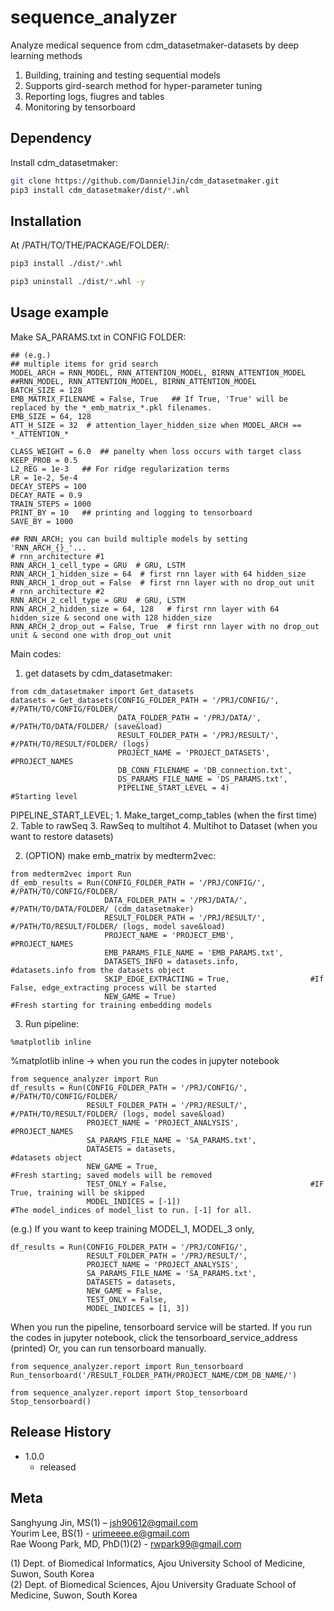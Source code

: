 # sequence_analyzer

Analyze medical sequence from cdm_datasetmaker-datasets by deep learning methods
1. Building, training and testing sequential models
2. Supports gird-search method for hyper-parameter tuning
3. Reporting logs, fiugres and tables
4. Monitoring by tensorboard

## Dependency

Install cdm_datasetmaker:
```sh
git clone https://github.com/DannielJin/cdm_datasetmaker.git
pip3 install cdm_datasetmaker/dist/*.whl
```

## Installation

At /PATH/TO/THE/PACKAGE/FOLDER/:

```sh
pip3 install ./dist/*.whl
```
```sh
pip3 uninstall ./dist/*.whl -y
```

## Usage example

Make SA_PARAMS.txt in CONFIG FOLDER:
```
## (e.g.)
## multiple items for grid search
MODEL_ARCH = RNN_MODEL, RNN_ATTENTION_MODEL, BIRNN_ATTENTION_MODEL ##RNN_MODEL, RNN_ATTENTION_MODEL, BIRNN_ATTENTION_MODEL
BATCH_SIZE = 128
EMB_MATRIX_FILENAME = False, True   ## If True, 'True' will be replaced by the *_emb_matrix_*.pkl filenames.
EMB_SIZE = 64, 128
ATT_H_SIZE = 32  # attention_layer_hidden_size when MODEL_ARCH == *_ATTENTION_*

CLASS_WEIGHT = 6.0  ## panelty when loss occurs with target class
KEEP_PROB = 0.5
L2_REG = 1e-3   ## For ridge regularization terms
LR = 1e-2, 5e-4
DECAY_STEPS = 100
DECAY_RATE = 0.9
TRAIN_STEPS = 1000
PRINT_BY = 10   ## printing and logging to tensorboard
SAVE_BY = 1000 

## RNN_ARCH; you can build multiple models by setting 'RNN_ARCH_{}_'...
# rnn_architecture #1
RNN_ARCH_1_cell_type = GRU  # GRU, LSTM
RNN_ARCH_1_hidden_size = 64  # first rnn layer with 64 hidden_size
RNN_ARCH_1_drop_out = False  # first rnn layer with no drop_out unit
# rnn_architecture #2
RNN_ARCH_2_cell_type = GRU  # GRU, LSTM
RNN_ARCH_2_hidden_size = 64, 128   # first rnn layer with 64 hidden_size & second one with 128 hidden_size
RNN_ARCH_2_drop_out = False, True  # first rnn layer with no drop_out unit & second one with drop_out unit
```

Main codes:
1. get datasets by cdm_datasetmaker:
```
from cdm_datasetmaker import Get_datasets
datasets = Get_datasets(CONFIG_FOLDER_PATH = '/PRJ/CONFIG/',       #/PATH/TO/CONFIG/FOLDER/
                        DATA_FOLDER_PATH = '/PRJ/DATA/',           #/PATH/TO/DATA/FOLDER/ (save&load)
                        RESULT_FOLDER_PATH = '/PRJ/RESULT/',       #/PATH/TO/RESULT/FOLDER/ (logs)
                        PROJECT_NAME = 'PROJECT_DATASETS',         #PROJECT_NAMES
                        DB_CONN_FILENAME = 'DB_connection.txt',
                        DS_PARAMS_FILE_NAME = 'DS_PARAMS.txt', 
                        PIPELINE_START_LEVEL = 4)                  #Starting level
```
PIPELINE_START_LEVEL; 
    1. Make_target_comp_tables  (when the first time)
    2. Table to rawSeq
    3. RawSeq to multihot
    4. Multihot to Dataset      (when you want to restore datasets)

2. (OPTION) make emb_matrix by medterm2vec:
```
from medterm2vec import Run
df_emb_results = Run(CONFIG_FOLDER_PATH = '/PRJ/CONFIG/',          #/PATH/TO/CONFIG/FOLDER/
                     DATA_FOLDER_PATH = '/PRJ/DATA/',              #/PATH/TO/DATA/FOLDER/ (cdm_datasetmaker)
                     RESULT_FOLDER_PATH = '/PRJ/RESULT/',          #/PATH/TO/RESULT/FOLDER/ (logs, model save&load)
                     PROJECT_NAME = 'PROJECT_EMB',                 #PROJECT_NAMES
                     EMB_PARAMS_FILE_NAME = 'EMB_PARAMS.txt', 
                     DATASETS_INFO = datasets.info,                #datasets.info from the datasets object
                     SKIP_EDGE_EXTRACTING = True,                  #If False, edge_extracting process will be started
                     NEW_GAME = True)                              #Fresh starting for training embedding models 
```

3. Run pipeline:
```
%matplotlib inline
```
%matplotlib inline -> when you run the codes in jupyter notebook

```
from sequence_analyzer import Run
df_results = Run(CONFIG_FOLDER_PATH = '/PRJ/CONFIG/',              #/PATH/TO/CONFIG/FOLDER/
                 RESULT_FOLDER_PATH = '/PRJ/RESULT/',              #/PATH/TO/RESULT/FOLDER/ (logs, model save&load)
                 PROJECT_NAME = 'PROJECT_ANALYSIS',                #PROJECT_NAMES
                 SA_PARAMS_FILE_NAME = 'SA_PARAMS.txt', 
                 DATASETS = datasets,                              #datasets object
                 NEW_GAME = True,                                  #Fresh starting; saved models will be removed
                 TEST_ONLY = False,                                #IF True, training will be skipped
                 MODEL_INDICES = [-1])                             #The model_indices of model_list to run. [-1] for all.
```

(e.g.) If you want to keep training MODEL_1, MODEL_3 only,
```
df_results = Run(CONFIG_FOLDER_PATH = '/PRJ/CONFIG/',              
                 RESULT_FOLDER_PATH = '/PRJ/RESULT/',              
                 PROJECT_NAME = 'PROJECT_ANALYSIS',                
                 SA_PARAMS_FILE_NAME = 'SA_PARAMS.txt', 
                 DATASETS = datasets,                              
                 NEW_GAME = False,                                  
                 TEST_ONLY = False,                                
                 MODEL_INDICES = [1, 3]) 
```

When you run the pipeline, tensorboard service will be started. 
If you run the codes in jupyter notebook, click the tensorboard_service_address (printed)
Or, you can run tensorboard manually.
```
from sequence_analyzer.report import Run_tensorboard
Run_tensorboard('/RESULT_FOLDER_PATH/PROJECT_NAME/CDM_DB_NAME/')
```
```
from sequence_analyzer.report import Stop_tensorboard
Stop_tensorboard()
```

## Release History

* 1.0.0
    * released

## Meta

Sanghyung Jin, MS(1) – jsh90612@gmail.com  
Yourim Lee, BS(1) - urimeeee.e@gmail.com  
Rae Woong Park, MD, PhD(1)(2) - rwpark99@gmail.com  

(1) Dept. of Biomedical Informatics, Ajou University School of Medicine, Suwon, South Korea  
(2) Dept. of Biomedical Sciences, Ajou University Graduate School of Medicine, Suwon, South Korea  





